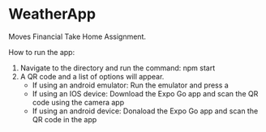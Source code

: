 # WeatherApp
Moves Financial Take Home Assignment.

How to run the app: 
1. Navigate to the directory and run the command: npm start
2. A QR code and a list of options will appear.
      - If using an android emulator: Run the emulator and press a
      - If using an IOS device: Download the Expo Go app and scan the QR code using the camera app
      - If using an android device: Donaload the Expo Go app and scan the QR code in the app

